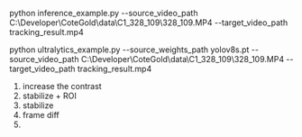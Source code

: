 python inference_example.py --source_video_path C:\Developer\CoteGold\data\C1_328_109\328_109.MP4 --target_video_path tracking_result.mp4




python ultralytics_example.py --source_weights_path yolov8s.pt --source_video_path C:\Developer\CoteGold\data\C1_328_109\328_109.MP4 --target_video_path tracking_result.mp4



1. increase the contrast 
2. stabilize + ROI 
3. stabilize
4. frame diff
5. 